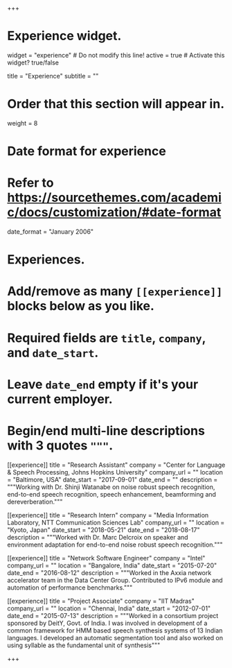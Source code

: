 +++
# Experience widget.
widget = "experience"  # Do not modify this line!
active = true  # Activate this widget? true/false

title = "Experience"
subtitle = ""

# Order that this section will appear in.
weight = 8

# Date format for experience
#   Refer to https://sourcethemes.com/academic/docs/customization/#date-format
date_format = "January 2006"

# Experiences.
#   Add/remove as many `[[experience]]` blocks below as you like.
#   Required fields are `title`, `company`, and `date_start`.
#   Leave `date_end` empty if it's your current employer.
#   Begin/end multi-line descriptions with 3 quotes `"""`.
[[experience]]
  title = "Research Assistant"
  company = "Center for Language & Speech Processing, Johns Hopkins University"
  company_url = ""
  location = "Baltimore, USA"
  date_start = "2017-09-01"
  date_end = ""
  description = """Working with Dr. Shinji Watanabe on noise robust speech recognition, end-to-end speech recognition, speech enhancement, beamforming and dereverberation."""

[[experience]]
  title = "Research Intern"
  company = "Media Information Laboratory, NTT Communication Sciences Lab"
  company_url = ""
  location = "Kyoto, Japan"
  date_start = "2018-05-21"
  date_end = "2018-08-17"
  description = """Worked with Dr. Marc Delcroix on speaker and environment adaptation for end-to-end noise robust speech recognition."""

[[experience]]
  title = "Network Software Engineer"
  company = "Intel"
  company_url = ""
  location = "Bangalore, India"
  date_start = "2015-07-20"
  date_end = "2016-08-12"
  description = """Worked in the Axxia network accelerator team in the Data Center Group. Contributed to IPv6 module and automation of performance benchmarks."""

[[experience]]
  title = "Project Associate"
  company = "IIT Madras"
  company_url = ""
  location = "Chennai, India"
  date_start = "2012-07-01"
  date_end = "2015-07-13"
  description = """Worked in a consortium project sponsored by DeitY, Govt. of India. I was involved in development of a common framework for HMM based speech synthesis systems of 13 Indian languages. I developed an automatic segmentation tool and also worked on using syllable as the fundamental unit of synthesis"""

+++
